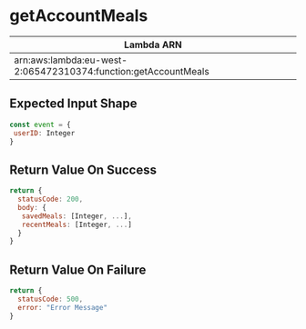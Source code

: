 # getAccountMeals

| Lambda ARN                                                     |
| -------------------------------------------------------------- |
| arn:aws:lambda:eu-west-2:065472310374:function:getAccountMeals |

 ## Expected Input Shape
 ```javascript
const event = {
  userID: Integer
}
 ```
 

 ## Return Value On Success
```javascript
return {
  statusCode: 200,
  body: {
   savedMeals: [Integer, ...],
   recentMeals: [Integer, ...]
  }
}
```

## Return Value On Failure
```javascript
return {
  statusCode: 500,
  error: "Error Message"
}
```
 